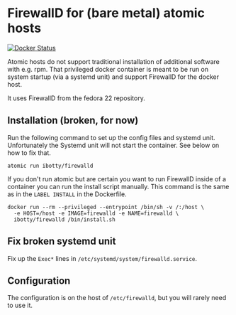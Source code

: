 # FirewallD for (bare metal) atomic hosts

[![Docker
Status](https://dockeri.co/image/ibotty/firewalld)](https://registry.hub.docker.com/u/ibotty/firewalld/)

Atomic hosts do not support traditional installation of additional software
with e.g. rpm. That privileged docker container is meant to be run on system
startup (via a systemd unit) and support FirewallD for the docker host.

It uses FirewallD from the fedora 22 repository.


## Installation (broken, for now)

Run the following command to set up the config files and systemd unit.
Unfortunately the Systemd unit will not start the container. See below on how
to fix that.

```shell
atomic run ibotty/firewalld
```

If you don't run atomic but are certain you want to run FirewallD inside of a
container you can run the install script manually. This command is the same as
in the `LABEL INSTALL` in the Dockerfile.

```shell
docker run --rm --privileged --entrypoint /bin/sh -v /:/host \
  -e HOST=/host -e IMAGE=firewalld -e NAME=firewalld \
  ibotty/firewalld /bin/install.sh
```

## Fix broken systemd unit

Fix up the `Exec*` lines in `/etc/systemd/system/firewalld.service`.


## Configuration

The configuration is on the host of `/etc/firewalld`, but you will rarely need
to use it.

